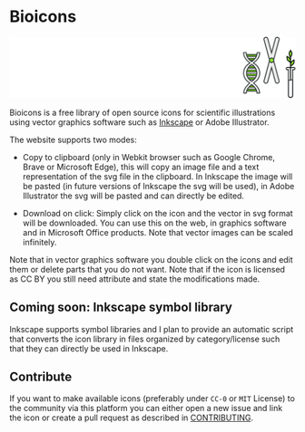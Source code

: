 # Bioicons

![Bioicons](assets/logo.svg)

Bioicons is a free library of open source icons for scientific illustrations using vector graphics software such as [Inkscape](https://inkscape.org) or Adobe Illustrator. 

The website supports two modes: 
- Copy to clipboard (only in Webkit browser such as Google Chrome, Brave or Microsoft Edge), this will copy an image file and a text representation of the svg file in the clipboard. In Inkscape the image will be pasted (in future versions of Inkscape the svg will be used), in Adobe Illustrator the svg will be pasted and can directly be edited. 

- Download on click: Simply click on the icon and the vector in svg format will be downloaded. You can use this on the web, in graphics software and in Microsoft Office products. Note that vector images can be scaled infinitely. 

Note that in vector graphics software you double click on the icons and edit them or delete parts that you do not want. Note that if the icon is licensed as CC BY you still need attribute and state the modifications made. 

## Coming soon: Inkscape symbol library

Inkscape supports symbol libraries and I plan to provide an automatic script that converts the icon library in files organized by category/license such that they can directly be used in Inkscape. 

## Contribute

If you want to make available icons (preferably under `CC-0` or `MIT` License) to the community via this platform you can either open a new issue and link the icon or create a pull request as described in [CONTRIBUTING](Contributing).
